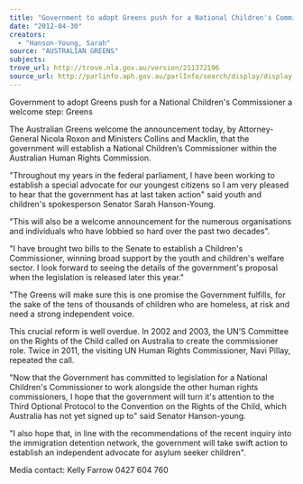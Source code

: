 ```yaml
---
title: "Government to adopt Greens push for a National Children's Commissioner a welcome step: Greens"
date: "2012-04-30"
creators:
  - "Hanson-Young, Sarah"
source: "AUSTRALIAN GREENS"
subjects:
trove_url: http://trove.nla.gov.au/version/211372196
source_url: http://parlinfo.aph.gov.au/parlInfo/search/display/display.w3p;query=Id%3A%22media/pressrel/1601354%22
---
```


 Government to adopt Greens push for a National Children's Commissioner a welcome  step: Greens   

 The Australian Greens welcome the announcement today, by Attorney-General Nicola Roxon and  Ministers Collins and Macklin, that the government will establish a National Children’s Commissioner  within the Australian Human Rights Commission.   

 "Throughout my years in the federal parliament, I have been working to establish a special advocate  for our youngest citizens so I am very pleased to hear that the government has at last taken action"  said youth and children's spokesperson Senator Sarah Hanson-Young.   

 "This will also be a welcome announcement for the numerous organisations and individuals who have  lobbied so hard over the past two decades".   

 "I have brought two bills to the Senate to establish a Children's Commissioner, winning broad support  by the youth and children's welfare sector. I look forward to seeing the details of the government's  proposal when the legislation is released later this year."   

 "The Greens will make sure this is one promise the Government fulfills, for the sake of the tens of  thousands of children who are homeless, at risk and need a strong independent voice.   

 This crucial reform is well overdue. In 2002 and 2003, the UN’S Committee on the Rights of the Child  called on Australia to create the commissioner role. Twice in 2011, the visiting UN Human Rights  Commissioner, Navi Pillay, repeated the call.   

 "Now that the Government has committed to legislation for a National Children's Commissioner to  work alongside the other human rights commissioners, I hope that the government will turn it's  attention to the Third Optional Protocol to the Convention on the Rights of the Child, which Australia  has not yet signed up to" said Senator Hanson-young.   

 "I also hope that, in line with the recommendations of the recent inquiry into the immigration  detention network, the government will take swift action to establish an independent advocate for  asylum seeker children".   

 Media contact: Kelly Farrow  0427 604 760   

